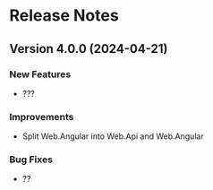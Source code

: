 # Release Notes

## Version 4.0.0 (2024-04-21)

### New Features
- ???

### Improvements
- Split Web.Angular into Web.Api and Web.Angular

### Bug Fixes
- ??
